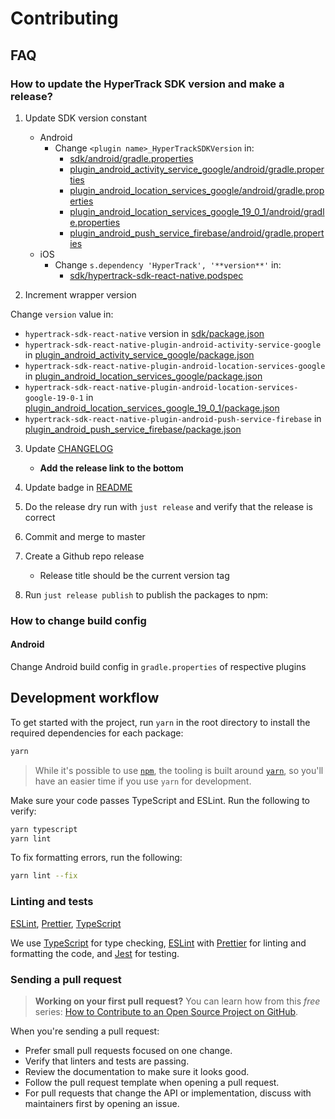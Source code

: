# Contributing

## FAQ

### How to update the HyperTrack SDK version and make a release?

1. Update SDK version constant

   - Android
     - Change `<plugin name>_HyperTrackSDKVersion` in:
       - [sdk/android/gradle.properties](sdk/android/gradle.properties)
       - [plugin_android_activity_service_google/android/gradle.properties](plugin_android_activity_service_google/android/gradle.properties)
       - [plugin_android_location_services_google/android/gradle.properties](plugin_android_location_services_google/android/gradle.properties)
       - [plugin_android_location_services_google_19_0_1/android/gradle.properties](plugin_android_location_services_google_19_0_1/android/gradle.properties)
       - [plugin_android_push_service_firebase/android/gradle.properties](plugin_android_push_service_firebase/android/gradle.properties)
   - iOS
     - Change `s.dependency 'HyperTrack', '**version**'` in:
       - [sdk/hypertrack-sdk-react-native.podspec](sdk/hypertrack-sdk-react-native.podspec)

2. Increment wrapper version

Change `version` value in:

- `hypertrack-sdk-react-native` version in [sdk/package.json](sdk/package.json)
- `hypertrack-sdk-react-native-plugin-android-activity-service-google` in [plugin_android_activity_service_google/package.json](plugin_android_activity_service_google/package.json)
- `hypertrack-sdk-react-native-plugin-android-location-services-google` in [plugin_android_location_services_google/package.json](plugin_android_location_services_google/package.json)
- `hypertrack-sdk-react-native-plugin-android-location-services-google-19-0-1` in [plugin_android_location_services_google_19_0_1/package.json](plugin_android_location_services_google_19_0_1/package.json)
- `hypertrack-sdk-react-native-plugin-android-push-service-firebase` in [plugin_android_push_service_firebase/package.json](plugin_android_push_service_firebase/package.json)

3. Update [CHANGELOG](CHANGELOG.md)

   - **Add the release link to the bottom**

4. Update badge in [README](README.md)

5. Do the release dry run with `just release` and verify that the release is correct

6. Commit and merge to master

7. Create a Github repo release

   - Release title should be the current version tag

8. Run `just release publish` to publish the packages to npm:

### How to change build config

#### Android

Change Android build config in `gradle.properties` of respective plugins

## Development workflow

To get started with the project, run `yarn` in the root directory to install the required dependencies for each package:

```sh
yarn
```

> While it's possible to use [`npm`](https://github.com/npm/cli), the tooling is built around [`yarn`](https://classic.yarnpkg.com/), so you'll have an easier time if you use `yarn` for development.

Make sure your code passes TypeScript and ESLint. Run the following to verify:

```sh
yarn typescript
yarn lint
```

To fix formatting errors, run the following:

```sh
yarn lint --fix
```

### Linting and tests

[ESLint](https://eslint.org/), [Prettier](https://prettier.io/), [TypeScript](https://www.typescriptlang.org/)

We use [TypeScript](https://www.typescriptlang.org/) for type checking, [ESLint](https://eslint.org/) with [Prettier](https://prettier.io/) for linting and formatting the code, and [Jest](https://jestjs.io/) for testing.

### Sending a pull request

> **Working on your first pull request?** You can learn how from this _free_ series: [How to Contribute to an Open Source Project on GitHub](https://app.egghead.io/playlists/how-to-contribute-to-an-open-source-project-on-github).

When you're sending a pull request:

- Prefer small pull requests focused on one change.
- Verify that linters and tests are passing.
- Review the documentation to make sure it looks good.
- Follow the pull request template when opening a pull request.
- For pull requests that change the API or implementation, discuss with maintainers first by opening an issue.
